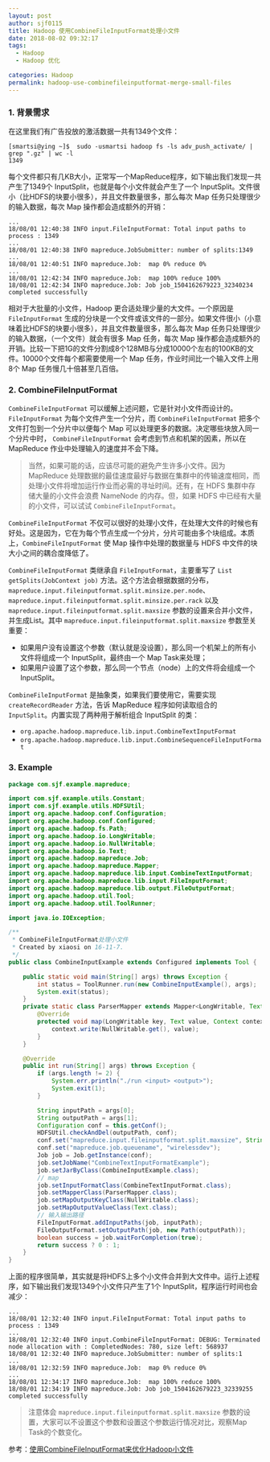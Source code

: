 ```yaml
---
layout: post
author: sjf0115
title: Hadoop 使用CombineFileInputFormat处理小文件
date: 2018-08-02 09:32:17
tags:
  - Hadoop
  - Hadoop 优化

categories: Hadoop
permalink: hadoop-use-combinefileinputformat-merge-small-files
---
```


### 1. 背景需求

在这里我们有广告投放的激活数据一共有1349个文件：
```
[smartsi@ying ~]$  sudo -usmartsi hadoop fs -ls adv_push_activate/ | grep ".gz" | wc -l
1349
```
每个文件都只有几KB大小，正常写一个MapReduce程序，如下输出我们发现一共产生了1349个 InputSplit，也就是每个小文件就会产生了一个 InputSplit。文件很小（比HDFS的块要小很多），并且文件数量很多，那么每次 Map 任务只处理很少的输入数据，每次 Map 操作都会造成额外的开销：
```
...
18/08/01 12:40:38 INFO input.FileInputFormat: Total input paths to process : 1349
...
18/08/01 12:40:38 INFO mapreduce.JobSubmitter: number of splits:1349
...
18/08/01 12:40:51 INFO mapreduce.Job:  map 0% reduce 0%
...
18/08/01 12:42:34 INFO mapreduce.Job:  map 100% reduce 100%
18/08/01 12:42:34 INFO mapreduce.Job: Job job_1504162679223_32340234 completed successfully
```
相对于大批量的小文件，Hadoop 更合适处理少量的大文件。一个原因是 `FileInputFormat` 生成的分块是一个文件或该文件的一部分。如果文件很小（小意味着比HDFS的块要小很多），并且文件数量很多，那么每次 Map 任务只处理很少的输入数据，（一个文件）就会有很多 Map 任务，每次 Map 操作都会造成额外的开销。比较一下把1G的文件分割成8个128MB与分成10000个左右的100KB的文件。10000个文件每个都需要使用一个 Map 任务，作业时间比一个输入文件上用8个 Map 任务慢几十倍甚至几百倍。

### 2. CombineFileInputFormat

`CombineFileInputFormat` 可以缓解上述问题，它是针对小文件而设计的。`FileInputFormat` 为每个文件产生一个分片，而 `CombineFileInputFormat` 把多个文件打包到一个分片中以便每个 Map 可以处理更多的数据。决定哪些块放入同一个分片中时， `CombineFileInputFormat` 会考虑到节点和机架的因素，所以在 MapReduce 作业中处理输入的速度并不会下降。

> 当然，如果可能的话，应该尽可能的避免产生许多小文件。因为 MapReduce 处理数据的最佳速度最好与数据在集群中的传输速度相同，而处理小文件将增加运行作业而必需的寻址时间。还有，在 HDFS 集群中存储大量的小文件会浪费 NameNode 的内存。但，如果 HDFS 中已经有大量的小文件，可以试试 `CombineFileInputFormat`。

`CombineFileInputFormat` 不仅可以很好的处理小文件，在处理大文件的时候也有好处。这是因为，它在为每个节点生成一个分片，分片可能由多个块组成。本质上，`CombineFileInputFormat` 使 Map 操作中处理的数据量与 HDFS 中文件的块大小之间的耦合度降低了。

`CombineFileInputFormat` 类继承自 `FileInputFormat`，主要重写了 `List getSplits(JobContext job)` 方法。这个方法会根据数据的分布，`mapreduce.input.fileinputformat.split.minsize.per.node`、`mapreduce.input.fileinputformat.split.minsize.per.rack` 以及 `mapreduce.input.fileinputformat.split.maxsize` 参数的设置来合并小文件，并生成List。其中 `mapreduce.input.fileinputformat.split.maxsize` 参数至关重要：
- 如果用户没有设置这个参数（默认就是没设置），那么同一个机架上的所有小文件将组成一个 InputSplit，最终由一个 Map Task来处理；
- 如果用户设置了这个参数，那么同一个节点（node）上的文件将会组成一个 InputSplit。

`CombineFileInputFormat` 是抽象类，如果我们要使用它，需要实现 `createRecordReader` 方法，告诉 MapReduce 程序如何读取组合的 `InputSplit`。内置实现了两种用于解析组合 InputSplit 的类：
- `org.apache.hadoop.mapreduce.lib.input.CombineTextInputFormat`
- `org.apache.hadoop.mapreduce.lib.input.CombineSequenceFileInputFormat`

### 3. Example

```java
package com.sjf.example.mapreduce;

import com.sjf.example.utils.Constant;
import com.sjf.example.utils.HDFSUtil;
import org.apache.hadoop.conf.Configuration;
import org.apache.hadoop.conf.Configured;
import org.apache.hadoop.fs.Path;
import org.apache.hadoop.io.LongWritable;
import org.apache.hadoop.io.NullWritable;
import org.apache.hadoop.io.Text;
import org.apache.hadoop.mapreduce.Job;
import org.apache.hadoop.mapreduce.Mapper;
import org.apache.hadoop.mapreduce.lib.input.CombineTextInputFormat;
import org.apache.hadoop.mapreduce.lib.input.FileInputFormat;
import org.apache.hadoop.mapreduce.lib.output.FileOutputFormat;
import org.apache.hadoop.util.Tool;
import org.apache.hadoop.util.ToolRunner;

import java.io.IOException;

/**
 * CombineFileInputFormat处理小文件
 * Created by xiaosi on 16-11-7.
 */
public class CombineInputExample extends Configured implements Tool {

    public static void main(String[] args) throws Exception {
        int status = ToolRunner.run(new CombineInputExample(), args);
        System.exit(status);
    }
    private static class ParserMapper extends Mapper<LongWritable, Text, NullWritable, Text> {
        @Override
        protected void map(LongWritable key, Text value, Context context) throws IOException, InterruptedException {
            context.write(NullWritable.get(), value);
        }
    }

    @Override
    public int run(String[] args) throws Exception {
        if (args.length != 2) {
            System.err.println("./run <input> <output>");
            System.exit(1);
        }

        String inputPath = args[0];
        String outputPath = args[1];
        Configuration conf = this.getConf();
        HDFSUtil.checkAndDel(outputPath, conf);
        conf.set("mapreduce.input.fileinputformat.split.maxsize", String.valueOf(Constant.ONE_MB * 32));
        conf.set("mapreduce.job.queuename", "wirelessdev");
        Job job = Job.getInstance(conf);
        job.setJobName("CombineTextInputFormatExample");
        job.setJarByClass(CombineInputExample.class);
        // map
        job.setInputFormatClass(CombineTextInputFormat.class);
        job.setMapperClass(ParserMapper.class);
        job.setMapOutputKeyClass(NullWritable.class);
        job.setMapOutputValueClass(Text.class);
        // 输入输出路径
        FileInputFormat.addInputPaths(job, inputPath);
        FileOutputFormat.setOutputPath(job, new Path(outputPath));
        boolean success = job.waitForCompletion(true);
        return success ? 0 : 1;
    }
}
```
上面的程序很简单，其实就是将HDFS上多个小文件合并到大文件中。运行上述程序，如下输出我们发现1349个小文件只产生了1个 InputSplit，程序运行时间也会减少：
```
...
18/08/01 12:32:40 INFO input.FileInputFormat: Total input paths to process : 1349
...
18/08/01 12:32:40 INFO input.CombineFileInputFormat: DEBUG: Terminated node allocation with : CompletedNodes: 780, size left: 568937
18/08/01 12:32:40 INFO mapreduce.JobSubmitter: number of splits:1
...
18/08/01 12:32:59 INFO mapreduce.Job:  map 0% reduce 0%
...
18/08/01 12:34:17 INFO mapreduce.Job:  map 100% reduce 100%
18/08/01 12:34:19 INFO mapreduce.Job: Job job_1504162679223_32339255 completed successfully
```

> 注意体会 `mapreduce.input.fileinputformat.split.maxsize` 参数的设置，大家可以不设置这个参数和设置这个参数运行情况对比，观察Map Task的个数变化。

参考：[使用CombineFileInputFormat来优化Hadoop小文件](https://www.iteblog.com/archives/2139.html)
